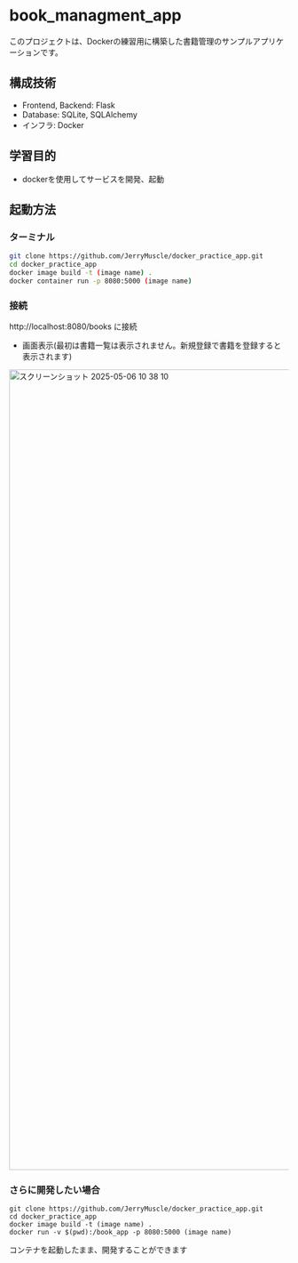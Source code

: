 # book_managment_app

このプロジェクトは、Dockerの練習用に構築した書籍管理のサンプルアプリケーションです。

## 構成技術

- Frontend, Backend: Flask
- Database: SQLite, SQLAlchemy
- インフラ: Docker

##  学習目的

- dockerを使用してサービスを開発、起動

##  起動方法

### ターミナル
```bash
git clone https://github.com/JerryMuscle/docker_practice_app.git
cd docker_practice_app
docker image build -t (image name) .
docker container run -p 8080:5000 (image name)
```
### 接続
http://localhost:8080/books に接続
- 画面表示(最初は書籍一覧は表示されません。新規登録で書籍を登録すると表示されます)
<img width="1440" alt="スクリーンショット 2025-05-06 10 38 10" src="https://github.com/user-attachments/assets/87056f5c-1b27-4f1e-9afa-582f2e74f8c7" />

###  さらに開発したい場合
```
git clone https://github.com/JerryMuscle/docker_practice_app.git
cd docker_practice_app
docker image build -t (image name) .
docker run -v $(pwd):/book_app -p 8080:5000 (image name)
```
コンテナを起動したまま、開発することができます
